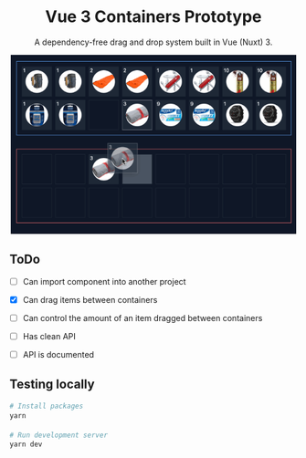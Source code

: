 <div align="center">

  # Vue 3 Containers Prototype

  A dependency-free drag and drop system built in Vue (Nuxt) 3.

  <img src="public/img/demo.gif" alt="Nuxt 3 containers prototype example" title="Nuxt 3 containers prototype example" width="500" />
</div>

## ToDo

- [ ] Can import component into another project
- [x] Can drag items between containers
- [ ] Can control the amount of an item dragged between containers
- [ ] Has clean API
- [ ] API is documented


## Testing locally

```bash
# Install packages
yarn

# Run development server
yarn dev
```